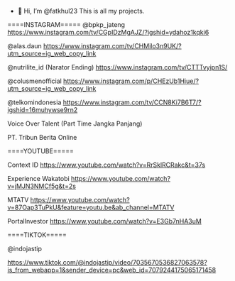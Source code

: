 - 👋 Hi, I’m @fatkhul23
This is all my projects. 

====INSTAGRAM=====
@bpkp_jateng
https://www.instagram.com/tv/CGpIDzMgAJZ/?igshid=ydahoz1kqki6

@alas.daun
https://www.instagram.com/tv/CHMilo3n9UK/?utm_source=ig_web_copy_link

@nutrilite_id (Narator Ending)
https://www.instagram.com/tv/CTTTvyipn1S/

@colusmenofficial
https://www.instagram.com/p/CHEzUb1Hiue/?utm_source=ig_web_copy_link

@telkomindonesia
https://www.instagram.com/tv/CCN8Ki7B6T7/?igshid=16muhywse9rn2

Voice Over Talent (Part Time Jangka Panjang)

PT. Tribun Berita Online

====YOUTUBE=====

Context ID
https://www.youtube.com/watch?v=RrSklRCRakc&t=37s


Experience Wakatobi
https://www.youtube.com/watch?v=jMJN3NMCf5g&t=2s

MTATV 
https://www.youtube.com/watch?v=87Oap3TuPkU&feature=youtu.be&ab_channel=MTATV

PortalInvestor
https://www.youtube.com/watch?v=E3Gb7nHA3uM


====TIKTOK=====

@indojastip

https://www.tiktok.com/@indojastip/video/7035670536827063578?is_from_webapp=1&sender_device=pc&web_id=7079244175065171458
<!---
fatkhul23/fatkhul23 is a ✨ special ✨ repository because its `README.md` (this file) appears on your GitHub profile.
You can click the Preview link to take a look at your changes.
--->
